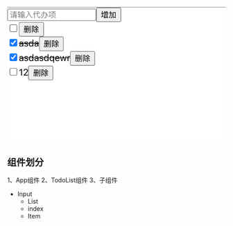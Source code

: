 ![](https://github.com/smileyqp/hook-ts/blob/master/demo.png)
## 组件划分
1、App组件
2、TodoList组件
3、子组件

- Input
  - List
  -  index
  -  Item